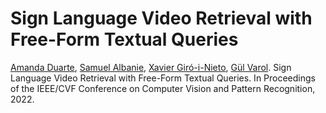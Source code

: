 # Sign Language Video Retrieval with Free-Form Textual Queries

[Amanda Duarte](http://amandaduarte.com.br/), [Samuel Albanie](https://samuelalbanie.com/), [Xavier Giró-i-Nieto](https://imatge.upc.edu/web/people/xavier-giro), [Gül Varol](https://imagine.enpc.fr/~varolg/). Sign Language Video Retrieval with Free-Form Textual Queries.
In Proceedings of the IEEE/CVF Conference on Computer Vision and Pattern Recognition, 2022.
